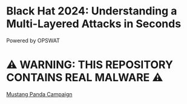 # Black Hat 2024: Understanding a Multi-Layered Attacks in Seconds​
Powered by OPSWAT

# ⚠️ WARNING: THIS REPOSITORY CONTAINS REAL MALWARE ⚠️

[Mustang Panda Campaign](https://cyble.com/blog/vietnamese-entities-targeted-by-china-linked-mustang-panda-in-cyber-espionage/)
